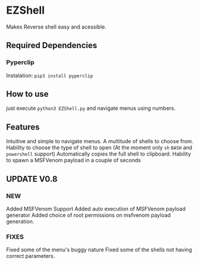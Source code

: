 # EZShell
Makes Reverse shell easy and acessible.

## Required Dependencies
### Pyperclip
Instalation: `pip3 install pyperclip`
## How to use
just execute `python3 EZShell.py` and navigate menus using numbers.

## Features
Intuitive and simple to navigate menus.
A multitude of shells to choose from.
Hability to choose the type of shell to open (At the moment only `sh` `BASH` and `powershell` support)
Automatically copies the full shell to clipboard.
Hability to spawn a MSFVenom payload in a  couple of seconds

## UPDATE V0.8
### **NEW**
Added MSFVenom Support
Added auto execution of MSFVenom payload generator
Added choice of root permissions on msfvenom payload generation.
### **FIXES**
Fixed some of the menu's buggy nature
Fixed some of the shells not having correct parameters.
